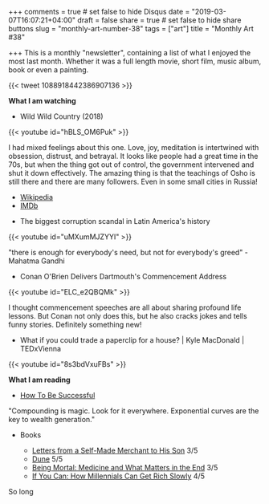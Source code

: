 +++
comments = true	# set false to hide Disqus
date = "2019-03-07T16:07:21+04:00"
draft = false
share = true	# set false to hide share buttons
slug = "monthly-art-number-38"
tags = ["art"]
title = "Monthly Art #38"

+++
This is a monthly "newsletter", containing a list of what I enjoyed the most
last month. Whether it was a full length movie, short film, music album, book
or even a painting.

{{< tweet 1088918442386907136 >}}

<!--more-->

**What I am watching**

* Wild Wild Country (2018)

{{< youtube id="hBLS_OM6Puk" >}}

I had mixed feelings about this one. Love, joy, meditation is intertwined with
obsession, distrust, and betrayal. It looks like people had a great time in the
70s, but when the thing got out of control, the government intervened and shut
it down effectively. The amazing thing is that the teachings of Osho is still
there and there are many followers. Even in some small cities in Russia!

- [Wikipedia](https://en.wikipedia.org/wiki/Wild_Wild_Country)
- [IMDb](https://www.imdb.com/title/tt7768848/)

* The biggest corruption scandal in Latin America's history

{{< youtube id="uMXumMJZYYI" >}}

"there is enough for everybody's need, but not for everybody's greed" - Mahatma
Gandhi

* Conan O'Brien Delivers Dartmouth's Commencement Address

{{< youtube id="ELC_e2QBQMk" >}}

I thought commencement speeches are all about sharing profound life lessons.
But Conan not only does this, but he also cracks jokes and tells funny stories.
Definitely something new!

* What if you could trade a paperclip for a house? | Kyle MacDonald | TEDxVienna

{{< youtube id="8s3bdVxuFBs" >}}

**What I am reading**

* [How To Be Successful](http://blog.samaltman.com/how-to-be-successful)

"Compounding is magic. Look for it everywhere. Exponential curves are the key to wealth generation."

* Books

  - [Letters from a Self-Made Merchant to His Son](https://www.goodreads.com/book/show/1221559.Letters_from_a_Self_Made_Merchant_to_His_Son) 3/5
  - [Dune](https://www.goodreads.com/book/show/234225.Dune) 5/5
  - [Being Mortal: Medicine and What Matters in the End](https://www.goodreads.com/book/show/20696006-being-mortal) 3/5
  - [If You Can: How Millennials Can Get Rich Slowly](https://www.goodreads.com/book/show/21852252-if-you-can) 4/5

So long
